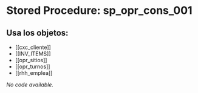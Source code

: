 # Stored Procedure: sp_opr_cons_001

## Usa los objetos:
- [[cxc_cliente]]
- [[INV_ITEMS]]
- [[opr_sitios]]
- [[opr_turnos]]
- [[rhh_emplea]]

*No code available.*
